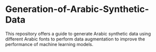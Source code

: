 # Generation-of-Arabic-Synthetic-Data
This repository offers a guide to generate Arabic synthetic data using different Arabic fonts to perform data augmentation to improve the performance of machine learning models.
